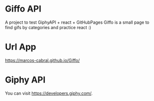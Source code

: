 # Giffo API

A project to test GiphyAPI + react + GitHubPages
Giffo is a small page to find gifs by categories and practice react :)

# Url App
https://marcos-cabral.github.io/Giffo/

# Giphy API
You can visit https://developers.giphy.com/.
